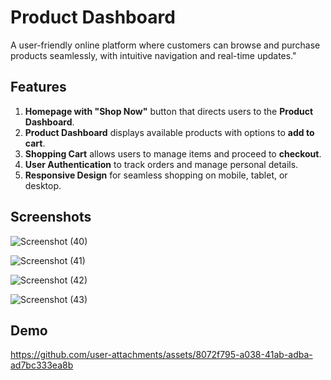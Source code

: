 
# Product Dashboard

A user-friendly online platform where customers can browse and purchase products seamlessly, with intuitive navigation and real-time updates."


## Features

1. **Homepage with "Shop Now"** button that directs users to the **Product Dashboard**.
2. **Product Dashboard** displays available products with options to **add to cart**.
3. **Shopping Cart** allows users to manage items and proceed to **checkout**.
4. **User Authentication** to track orders and manage personal details.
5. **Responsive Design** for seamless shopping on mobile, tablet, or desktop.


## Screenshots
![Screenshot (40)](https://github.com/user-attachments/assets/d35060d6-b327-47d3-8413-04e3dd7e8631)

![Screenshot (41)](https://github.com/user-attachments/assets/c44e2b27-9fcb-4df1-b874-822669a2e9e2)

![Screenshot (42)](https://github.com/user-attachments/assets/e41be9bf-4faa-4058-91ff-4fcf13cbc530)

![Screenshot (43)](https://github.com/user-attachments/assets/d61cbf62-051a-4f30-91cf-3ff19dfb7a17)





## Demo



https://github.com/user-attachments/assets/8072f795-a038-41ab-adba-ad7bc333ea8b
```

